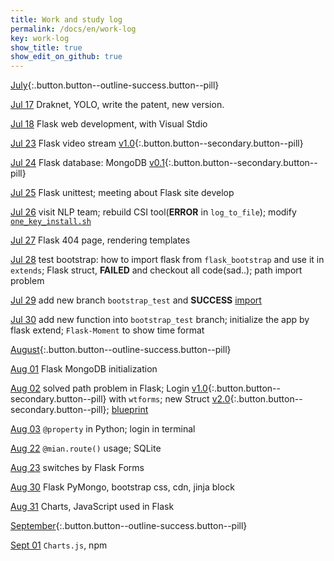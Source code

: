```yaml
---
title: Work and study log
permalink: /docs/en/work-log
key: work-log
show_title: true
show_edit_on_github: true
---
```


[July](#){:.button.button--outline-success.button--pill}



[Jul 17](https://www.weigao.cc/blog/2018/07/19/facerecog.html)  Draknet, YOLO, write the patent, new version.

[Jul 18](https://www.weigao.cc/blog/2018/07/25/flask.html) Flask web development, with Visual Stdio

[Jul 23](https://github.com/chenweigao/smarttrack.git)  Flask video stream [v1.0](#){:.button.button--secondary.button--pill}

[Jul 24](https://www.weigao.cc/blog/2018/07/25/flask.html)  Flask database: MongoDB [v0.1](#){:.button.button--secondary.button--pill}

[Jul 25]()  Flask unittest; meeting about Flask site develop

[Jul 26](https://www.weigao.cc/blog/2017/11/13/csitool.html) visit NLP team; rebuild CSI tool(**ERROR** in `log_to_file`); modify [`one_key_install.sh`](https://www.weigao.cc/blog/2018/03/31/shell#4-sed)

[Jul 27](https://www.weigao.cc/blog/2018/07/25/flask.html#rendering-templates) Flask 404 page, rendering templates

[Jul 28]() test bootstrap: how to import flask from `flask_bootstrap` and use it in `extends`; Flask struct, **FAILED** and checkout all code(sad..); path import problem

[Jul 29](https://www.weigao.cc/blog/2018/07/25/flask.html#flask_bootstrap) add new branch `bootstrap_test` and **SUCCESS** [import](https://www.weigao.cc/blog/2018/07/25/flask.html#flask_bootstrap)

[Jul 30](https://www.weigao.cc/blog/2018/07/25/flask.html#flask_bootstrap) add new function into `bootstrap_test` branch; initialize the app by flask extend; `Flask-Moment` to show time format



[August](#){:.button.button--outline-success.button--pill}

[Aug  01]() Flask MongoDB initialization

[Aug  02](https://www.weigao.cc/blog/2018/07/25/flask.html#blueprint) solved path problem in Flask; Login [v1.0](#){:.button.button--secondary.button--pill} with `wtforms`; new Struct  [v2.0](#){:.button.button--secondary.button--pill}; [blueprint](https://www.weigao.cc/blog/2018/07/25/flask.html#blueprint)

[Aug  03]() `@property` in Python; login in terminal

[Aug 22](http://www.runoob.com/sqlite/sqlite-tutorial.html) `@mian.route()` usage; SQLite

[Aug 23]() switches by Flask Forms

[Aug 30]() Flask PyMongo, bootstrap css, cdn, jinja block

[Aug 31](https://www.weigao.cc/blog/2018/08/31/charts.html) Charts, JavaScript used in Flask



[September](#){:.button.button--outline-success.button--pill}

[Sept 01]() `Charts.js`, npm

